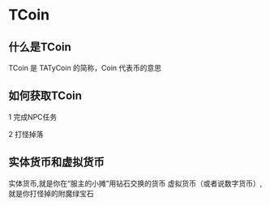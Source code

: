 # TCoin

## 什么是TCoin

TCoin 是 TATyCoin 的简称，Coin 代表币的意思

## 如何获取TCoin

1 完成NPC任务

2 打怪掉落

## 实体货币和虚拟货币

实体货币,就是你在“服主的小摊”用钻石交换的货币
虚拟货币（或者说数字货币）,就是你打怪掉的附魔绿宝石
